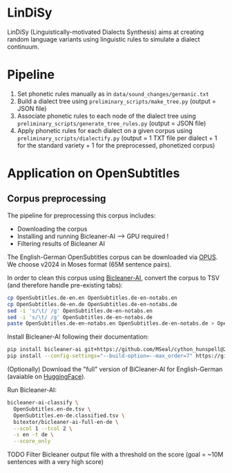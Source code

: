 # LinDiSy

LinDiSy (Linguistically-motivated Dialects Synthesis) aims at creating random language variants using linguistic rules 
to simulate a dialect continuum.

# Pipeline

1) Set phonetic rules manually as in `data/sound_changes/germanic.txt`
2) Build a dialect tree using `preliminary_scripts/make_tree.py` (output = JSON file)
3) Associate phonetic rules to each node of the dialect tree using `preliminary_scripts/generate_tree_rules.py` (output = JSON file)
4) Apply phonetic rules for each dialect on a given corpus using `preliminary_scripts/dialectify.py` (output = 1 TXT file per dialect + 1 for the standard variety + 1 for the preprocessed, phonetized corpus)

# Application on OpenSubtitles

## Corpus preprocessing
The pipeline for preprocessing this corpus includes:
- Downloading the corpus
- Installing and running Bicleaner-AI --> GPU required !
- Filtering results of Bicleaner AI

The English-German OpenSubtitles corpus can be downloaded via [OPUS](https://opus.nlpl.eu/OpenSubtitles/en&de/v2024/OpenSubtitles).
We choose v2024 in Moses format (65M sentence pairs).

In order to clean this corpus using [Bicleaner-AI](https://github.com/bitextor/bicleaner-ai), convert the corpus to TSV (and therefore handle pre-existing tabs):
```bash
cp OpenSubtitles.de-en.en OpenSubtitles.de-en-notabs.en
cp OpenSubtitles.de-en.de OpenSubtitles.de-en-notabs.de
sed -i 's/\t/ /g' OpenSubtitles.de-en-notabs.en
sed -i 's/\t/ /g' OpenSubtitles.de-en-notabs.de
paste OpenSubtitles.de-en-notabs.en OpenSubtitles.de-en-notabs.de > OpenSubtitles.en-de.tsv
```

Install Bicleaner-AI following their documentation:
```bash
pip install bicleaner-ai git+https://github.com/MSeal/cython_hunspell@2.0.3
pip install --config-settings="--build-option=--max_order=7" https://github.com/kpu/kenlm/archive/master.zip
```

(Optionally) Download the "full" version of BiCleaner-AI for English-German (avaiable on [HuggingFace](https://huggingface.co/bitextor/bicleaner-ai-full-en-de)).

Run Bicleaner-AI:
```bash
bicleaner-ai-classify \  
  OpenSubtitles.en-de.tsv \
  OpenSubtitles.en-de.classified.tsv \
  bitextor/bicleaner-ai-full-en-de \
  --scol 1 --tcol 2 \
  -s en -t de \
  --score_only
```

TODO Filter Bicleaner output file with a threshold on the score (goal = ~10M sentences with a very high score)
